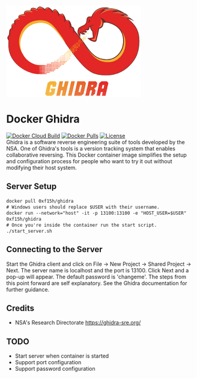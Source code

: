 ![](./ghidra_logo.png)
# Docker Ghidra
[![Docker Cloud Build](https://img.shields.io/docker/cloud/build/0xf15h/ghidra.svg?style=popout)](https://hub.docker.com/r/0xf15h/ghidra) [![Docker Pulls](https://img.shields.io/docker/pulls/0xf15h/ghidra.svg?style=popout)](https://hub.docker.com/r/0xf15h/ghidra) [![License](https://img.shields.io/github/license/0xf15h/docker_ghidra.svg?style=popout)](https://hub.docker.com/r/0xf15h/ghidra)  
Ghidra is a software reverse engineering suite of tools developed by the NSA. One of Ghidra's tools is a version tracking system that enables collaborative reversing. This Docker container image simplifies the setup and configuration process for people who want to try it out without modifying their host system.
## Server Setup
```
docker pull 0xf15h/ghidra
# Windows users should replace $USER with their username.
docker run --network="host" -it -p 13100:13100 -e "HOST_USER=$USER" 0xf15h/ghidra
# Once you're inside the container run the start script.
./start_server.sh
```
## Connecting to the Server
Start the Ghidra client and click on File -> New Project -> Shared Project -> Next. The server name is localhost and the port is 13100. Click Next and a pop-up will appear. The default password is 'changeme'. The steps from this point forward are self explanatory. See the Ghidra documentation for further guidance.
## Credits
- NSA's Research Directorate https://ghidra-sre.org/
## TODO
- Start server when container is started
- Support port configuration
- Support password configuration